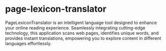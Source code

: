 # page-lexicon-translator
PageLexiconTranslator is an intelligent language tool designed to enhance your online reading experience. Seamlessly integrating cutting-edge technology, this application scans web pages, identifies unique words, and provides instant translations, empowering you to explore content in different languages effortlessly.
